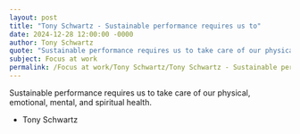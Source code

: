 ```yaml
---
layout: post
title: "Tony Schwartz - Sustainable performance requires us to"
date: 2024-12-28 12:00:00 -0000
author: Tony Schwartz
quote: "Sustainable performance requires us to take care of our physical, emotional, mental, and spiritual health."
subject: Focus at work
permalink: /Focus at work/Tony Schwartz/Tony Schwartz - Sustainable performance requires us to
---
```


Sustainable performance requires us to take care of our physical, emotional, mental, and spiritual health.

- Tony Schwartz
